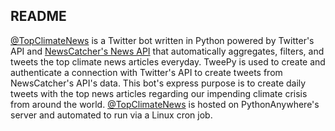 ## README

<a href="https://twitter.com/TopClimateNews">@TopClimateNews</a> is a Twitter bot written in Python powered by Twitter's API and <a href="https://newscatcherapi.com/">NewsCatcher's News API</a> that automatically aggregates, filters, and tweets the top climate news articles everyday. TweePy is used to create and authenticate a connection with Twitter's API to create tweets from NewsCatcher's API's data. This bot's express purpose is to create daily tweets with the top news articles regarding our impending climate crisis from around the world. <a href="https://twitter.com/TopClimateNews">@TopClimateNews</a> is hosted on PythonAnywhere's server and automated to run via a Linux cron job. 
